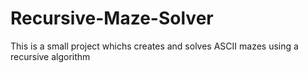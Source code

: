# Recursive-Maze-Solver
This is a small project whichs creates and solves ASCII mazes using a recursive algorithm
